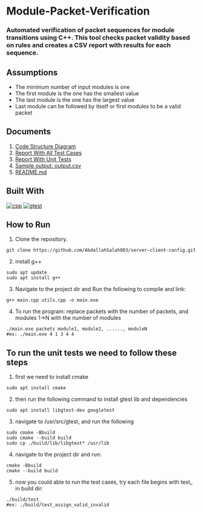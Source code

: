 # Module-Packet-Verification

<h3>
Automated verification of packet sequences for module transitions using C++. This tool checks packet validity based on rules and creates a CSV report with results for each sequence.
</h3>

## Assumptions

<ul>
    <li>The minimum number of input modules is one</li>
    <li>The first module is the one has the smallest value</li>
    <li>The last module is the one has the largest value</li>
    <li>Last module can be followed by itself or first modules to be a valid packet</li>
</ul>

## Documents

1. <a href="https://github.com/AbdallahSalah003/Module-Packet-Verification/blob/main/code-structure-diagram.png">Code Structure Diagram</a>
2. <a href="https://github.com/AbdallahSalah003/Module-Packet-Verification/blob/main/all-test-cases.pdf">Report With All Test Cases</a>
3. <a href="https://github.com/AbdallahSalah003/Module-Packet-Verification/blob/main/unit-testing.pdf">Report With Unit Tests</a>
4. <a href="https://github.com/AbdallahSalah003/Module-Packet-Verification/blob/main/output.csv">Sample output: output.csv</a>
5. <a href="https://github.com/AbdallahSalah003/Module-Packet-Verification/blob/main/README.md">README.md</a>

## Built With

[![cpp][cpp]][cpp-url] [![gtest][gtest]][gtest-url]

## How to Run

1. Clone the repository.

```
git clone https://github.com/AbdallahSalah003/server-client-config.git
```

2. install g++

```
sudo apt update
sudo apt install g++
```

3. Navigate to the project dir and Run the following to compile and link:

```
g++ main.cpp utils.cpp -o main.exe
```

4. To run the program: replace packets with the number of packets, and modules 1->N with the number of modules

```
./main.exe packets module1, module2, ......, moduleN
#ex: ./main.exe 4 1 3 4 4
```

## To run the unit tests we need to follow these steps

1. first we need to install cmake

```
sudo apt install cmake
```

2. then run the following command to install gtest lib and dependencies

```
sudo apt install libgtest-dev googletest
```

3. navigate to /usr/src/gtest, and run the following

```
sudo cmake -Bbuild
sudo cmake --build build
sudo cp ./build/lib/libgtest* /usr/lib
```

4. navigate to the project dir and run:

```
cmake -Bbuild
cmake --build build
```

5. now you could able to run the test cases, try each file begins with test\_ in build dir:

```
./build/test_
#ex: ./build/test_assign_valid_invalid
```

[cpp]: https://img.shields.io/badge/CPP-black?style=for-the-badge&logo=cplusplus
[cpp-url]: https://cplusplus.com/doc/tutorial/
[gtest]: https://img.shields.io/badge/gtest-darkblue?style=for-the-badge&logo=google
[gtest-url]: https://google.github.io/googletest/
